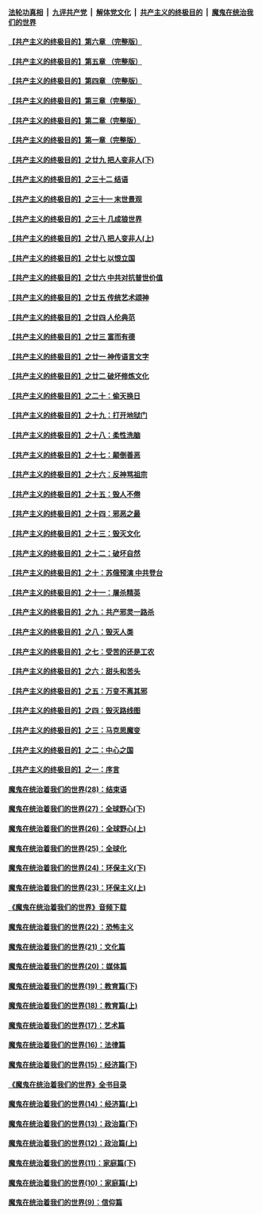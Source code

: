 ####  [法轮功真相](../../../../basic/blob/master/README.md?t=06181102) &nbsp;|&nbsp; [九评共产党](../../../../9ping.md/blob/master/README.md?t=06181102) &nbsp;|&nbsp; [解体党文化](../../../../jtdwh.md/blob/master/README.md?t=06181102)  &nbsp;|&nbsp; [共产主义的终极目的](../../../../gczydzjmd.md/blob/master/README.md?t=06181102) &nbsp;|&nbsp; [魔鬼在统治我们的世界](../../../../mgztzwmdsj.md/blob/master/README.md?t=06181102) 

#### [【共产主义的终极目的】第六章 （完整版）](../pages/nsc422/n11428913.md?t=06181102) 

#### [【共产主义的终极目的】第五章 （完整版）](../pages/nsc422/n11428912.md?t=06181102) 

#### [【共产主义的终极目的】第四章 （完整版）](../pages/nsc422/n11428907.md?t=06181102) 

#### [【共产主义的终极目的】第三章（完整版）](../pages/nsc422/n11428848.md?t=06181102) 

#### [【共产主义的终极目的】第二章（完整版）](../pages/nsc422/n11428831.md?t=06181102) 

#### [【共产主义的终极目的】第一章（完整版）](../pages/nsc422/n11417651.md?t=06181102) 

#### [【共产主义的终极目的】之廿九 把人变非人(下)](../pages/nsc422/n11344140.md?t=06181102) 

#### [【共产主义的终极目的】之三十二 结语](../pages/nsc422/n11360535.md?t=06181102) 

#### [【共产主义的终极目的】之三十一 末世景观](../pages/nsc422/n11351129.md?t=06181102) 

#### [【共产主义的终极目的】之三十 几成狼世界](../pages/nsc422/n11348280.md?t=06181102) 

#### [【共产主义的终极目的】之廿八 把人变非人(上)](../pages/nsc422/n11340492.md?t=06181102) 

#### [【共产主义的终极目的】之廿七 以恨立国](../pages/nsc422/n11336944.md?t=06181102) 

#### [【共产主义的终极目的】之廿六 中共对抗普世价值](../pages/nsc422/n11324785.md?t=06181102) 

#### [【共产主义的终极目的】之廿五 传统艺术颂神](../pages/nsc422/n11296396.md?t=06181102) 

#### [【共产主义的终极目的】之廿四 人伦典范](../pages/nsc422/n11296397.md?t=06181102) 

#### [【共产主义的终极目的】之廿三 富而有德](../pages/nsc422/n11283598.md?t=06181102) 

#### [【共产主义的终极目的】之廿一 神传语言文字](../pages/nsc422/n11263265.md?t=06181102) 

#### [【共产主义的终极目的】之廿二 破坏修炼文化](../pages/nsc422/n11245728.md?t=06181102) 

#### [【共产主义的终极目的】之二十：偷天换日](../pages/nsc422/n11238846.md?t=06181102) 

#### [【共产主义的终极目的】之十九：打开地狱门](../pages/nsc422/n11206376.md?t=06181102) 

#### [【共产主义的终极目的】之十八：柔性洗脑](../pages/nsc422/n11199994.md?t=06181102) 

#### [【共产主义的终极目的】之十七：颠倒善恶](../pages/nsc422/n11179782.md?t=06181102) 

#### [【共产主义的终极目的】之十六：反神骂祖宗](../pages/nsc422/n11166798.md?t=06181102) 

#### [【共产主义的终极目的】之十五：毁人不倦](../pages/nsc422/n11166792.md?t=06181102) 

#### [【共产主义的终极目的】之十四：邪恶之最](../pages/nsc422/n11150249.md?t=06181102) 

#### [【共产主义的终极目的】之十三：毁灭文化](../pages/nsc422/n11135227.md?t=06181102) 

#### [【共产主义的终极目的】之十二：破坏自然](../pages/nsc422/n11135214.md?t=06181102) 

#### [【共产主义的终极目的】之十：苏俄预演 中共登台](../pages/nsc422/n11118424.md?t=06181102) 

#### [【共产主义的终极目的】之十一：屠杀精英](../pages/nsc422/n11118442.md?t=06181102) 

#### [【共产主义的终极目的】之九：共产邪灵一路杀](../pages/nsc422/n11114139.md?t=06181102) 

#### [【共产主义的终极目的】之八：毁灭人类](../pages/nsc422/n11108503.md?t=06181102) 

#### [【共产主义的终极目的】之七：受苦的还是工农](../pages/nsc422/n11101809.md?t=06181102) 

#### [【共产主义的终极目的】之六：甜头和苦头](../pages/nsc422/n11096971.md?t=06181102) 

#### [【共产主义的终极目的】之五：万变不离其邪](../pages/nsc422/n11091285.md?t=06181102) 

#### [【共产主义的终极目的】之四：毁灭路线图](../pages/nsc422/n11086284.md?t=06181102) 

#### [【共产主义的终极目的】之三：马克思魔变](../pages/nsc422/n11061941.md?t=06181102) 

#### [【共产主义的终极目的】之二：中心之国](../pages/nsc422/n11047728.md?t=06181102) 

#### [【共产主义的终极目的】之一：序言](../pages/nsc422/n11086077.md?t=06181102) 

#### [魔鬼在统治着我们的世界(28)：结束语](../pages/nsc422/n10936246.md?t=06181102) 

#### [魔鬼在统治着我们的世界(27)：全球野心(下)](../pages/nsc422/n10928319.md?t=06181102) 

#### [魔鬼在统治着我们的世界(26)：全球野心(上)](../pages/nsc422/n10900318.md?t=06181102) 

#### [魔鬼在统治着我们的世界(25)：全球化](../pages/nsc422/n10788205.md?t=06181102) 

#### [魔鬼在统治着我们的世界(24)：环保主义(下)](../pages/nsc422/n10695307.md?t=06181102) 

#### [魔鬼在统治着我们的世界(23)：环保主义(上)](../pages/nsc422/n10688613.md?t=06181102) 

#### [《魔鬼在统治着我们的世界》音频下载](../pages/nsc422/n10635553.md?t=06181102) 

#### [魔鬼在统治着我们的世界(22)：恐怖主义](../pages/nsc422/n10614727.md?t=06181102) 

#### [魔鬼在统治着我们的世界(21)：文化篇](../pages/nsc422/n10597706.md?t=06181102) 

#### [魔鬼在统治着我们的世界(20)：媒体篇](../pages/nsc422/n10586579.md?t=06181102) 

#### [魔鬼在统治着我们的世界(19)：教育篇(下)](../pages/nsc422/n10564808.md?t=06181102) 

#### [魔鬼在统治着我们的世界(18)：教育篇(上)](../pages/nsc422/n10526970.md?t=06181102) 

#### [魔鬼在统治着我们的世界(17)：艺术篇](../pages/nsc422/n10499093.md?t=06181102) 

#### [魔鬼在统治着我们的世界(16)：法律篇](../pages/nsc422/n10485969.md?t=06181102) 

#### [魔鬼在统治着我们的世界(15)：经济篇(下)](../pages/nsc422/n10469975.md?t=06181102) 

#### [《魔鬼在统治着我们的世界》全书目录](../pages/nsc422/n10464261.md?t=06181102) 

#### [魔鬼在统治着我们的世界(14)：经济篇(上)](../pages/nsc422/n10457370.md?t=06181102) 

#### [魔鬼在统治着我们的世界(13)：政治篇(下)](../pages/nsc422/n10448270.md?t=06181102) 

#### [魔鬼在统治着我们的世界(12)：政治篇(上)](../pages/nsc422/n10444576.md?t=06181102) 

#### [魔鬼在统治着我们的世界(11)：家庭篇(下)](../pages/nsc422/n10440961.md?t=06181102) 

#### [魔鬼在统治着我们的世界(10)：家庭篇(上)](../pages/nsc422/n10435448.md?t=06181102) 

#### [魔鬼在统治着我们的世界(9)：信仰篇](../pages/nsc422/n10432159.md?t=06181102) 

